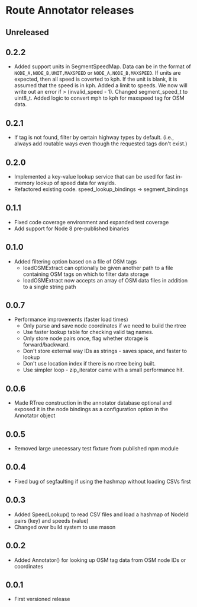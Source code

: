 # Route Annotator releases

## Unreleased

## 0.2.2
- Added support units in SegmentSpeedMap.  Data can be in the format of `NODE_A,NODE_B,UNIT,MAXSPEED` or `NODE_A,NODE_B,MAXSPEED`.  If units are expected, then all speed is coverted to kph.  If the unit is blank, it is assumed that the speed is in kph.  Added a limit to speeds.  We now will write out an error if > (invalid_speed - 1).  Changed segment_speed_t to uint8_t.  Added logic to convert mph to kph for maxspeed tag for OSM data.

## 0.2.1
- If tag is not found, filter by certain highway types by default.  (i.e., always add routable ways even though the requested tags don't exist.)

## 0.2.0
- Implemented a key-value lookup service that can be used for fast in-memory lookup of speed data for wayids.
- Refactored existing code.  speed_lookup_bindings -> segment_bindings

## 0.1.1
- Fixed code coverage environment and expanded test coverage
- Add support for Node 8 pre-published binaries

## 0.1.0
- Added filtering option based on a file of OSM tags
    * loadOSMExtract can optionally be given another path to a file containing OSM tags on which to filter data storage
    * loadOSMExtract now accepts an array of OSM data files in addition to a single string path

## 0.0.7
 - Performance improvements (faster load times)
    * Only parse and save node coordinates if we need to build the rtree
    * Use faster lookup table for checking valid tag names.
    * Only store node pairs once, flag whether storage is forward/backward.
    * Don't store external way IDs as strings - saves space, and faster to lookup
    * Don't use location index if there is no rtree being built.
    * Use simpler loop - zip_iterator came with a small performance hit.

## 0.0.6
 - Made RTree construction in the annotator database optional and exposed it in the node bindings as a configuration option in the Annotator object

## 0.0.5
 - Removed large unecessary test fixture from published npm module

## 0.0.4
 - Fixed bug of segfaulting if using the hashmap without loading CSVs first

## 0.0.3
 - Added SpeedLookup() to read CSV files and load a hashmap of NodeId pairs (key) and speeds (value)
 - Changed over build system to use mason

## 0.0.2
 - Added Annotator() for looking up OSM tag data from OSM node IDs or coordinates

## 0.0.1
 - First versioned release
